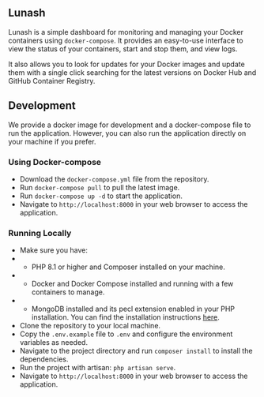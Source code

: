 ## Lunash

Lunash is a simple dashboard for monitoring and managing your Docker containers using `docker-compose`. It provides an easy-to-use interface to view the status of your containers, start and stop them, and view logs.

It also allows you to look for updates for your Docker images and update them with a single click searching for the latest versions on Docker Hub and GitHub Container Registry.

## Development

We provide a docker image for development and a docker-compose file to run the application. However, you can also run the application directly on your machine if you prefer.

### Using Docker-compose

-   Download the `docker-compose.yml` file from the repository.
-   Run `docker-compose pull` to pull the latest image.
-   Run `docker-compose up -d` to start the application.
-   Navigate to `http://localhost:8000` in your web browser to access the application.

### Running Locally

-   Make sure you have:
-   -   PHP 8.1 or higher and Composer installed on your machine.
-   -   Docker and Docker Compose installed and running with a few containers to manage.
-   -   MongoDB installed and its pecl extension enabled in your PHP installation. You can find the installation instructions [here](https://www.php.net/manual/en/mongodb.installation.php).
-   Clone the repository to your local machine.
-   Copy the `.env.example` file to `.env` and configure the environment variables as needed.
-   Navigate to the project directory and run `composer install` to install the dependencies.
-   Run the project with artisan: `php artisan serve`.
-   Navigate to `http://localhost:8000` in your web browser to access the application.
